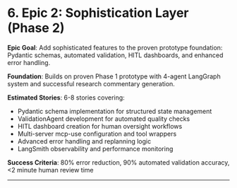 # 6. Epic 2: Sophistication Layer (Phase 2)

**Epic Goal**: Add sophisticated features to the proven prototype foundation: Pydantic schemas, automated validation, HITL dashboards, and enhanced error handling.

**Foundation**: Builds on proven Phase 1 prototype with 4-agent LangGraph system and successful research commentary generation.

**Estimated Stories**: 6-8 stories covering:
- Pydantic schema implementation for structured state management
- ValidationAgent development for automated quality checks
- HITL dashboard creation for human oversight workflows
- Multi-server mcp-use configuration and tool wrappers
- Advanced error handling and replanning logic
- LangSmith observability and performance monitoring

**Success Criteria**: 80% error reduction, 90% automated validation accuracy, <2 minute human review time

---
